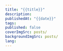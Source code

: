 ```yaml
---
title: "{{title}}"
description:
publishedAt: "{{date}}"
tags:
published: false
coverImgSrc: posts/
backgroundImgSrc: posts/
lang:
---
```

